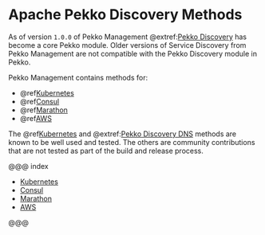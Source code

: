 # Apache Pekko Discovery Methods

As of version `1.0.0` of Pekko Management @extref:[Pekko Discovery](pekko:discovery/index.html)
has become a core Pekko module. Older versions of Service Discovery from Pekko Management are not compatible with the 
Pekko Discovery module in Pekko.

Pekko Management contains methods for:

 * @ref[Kubernetes](kubernetes.md)
 * @ref[Consul](consul.md)
 * @ref[Marathon](marathon.md)
 * @ref[AWS](aws.md)
 
The @ref[Kubernetes](kubernetes.md) and @extref:[Pekko Discovery DNS](pekko:discovery/index.html#discovery-method-dns)
methods are known to be well used and tested. The others are community contributions that are not tested as
part of the build and release process.
 
@@@ index

  - [Kubernetes](kubernetes.md)
  - [Consul](consul.md)
  - [Marathon](marathon.md)
  - [AWS](aws.md)
  
@@@

